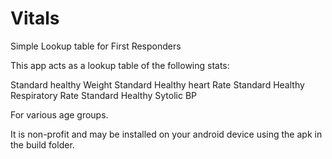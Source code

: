 # Vitals
Simple Lookup table for First Responders

This app acts as a lookup table of the following stats:

Standard healthy Weight
Standard Healthy heart Rate
Standard Healthy Respiratory Rate
Standard Healthy Sytolic BP

For various age groups.

It is non-profit and may be installed on your android device using the apk in the build folder.
